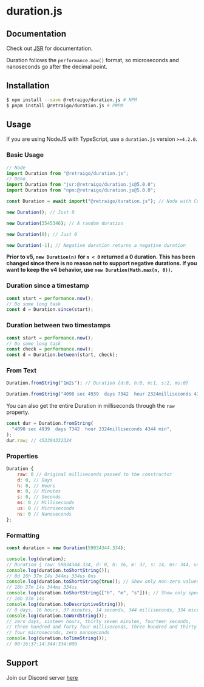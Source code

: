 # duration.js

## Documentation
Check out [JSR](https://jsr.io/@retraigo/duration/doc) for documentation.

Duration follows the `performance.now()` format, so microseconds and nanoseconds
go after the decimal point.

## Installation

```bash
$ npm install --save @retraigo/duration.js # NPM
$ pnpm install @retraigo/duration.js # PNPM
```

## Usage

If you are using NodeJS with TypeScript, use a `duration.js` version `>=4.2.0`.

### Basic Usage

```js
// Node
import Duration from "@retraigo/duration.js";
// Deno
import Duration from "jsr:@retraigo/duration.js@5.0.0";
import Duration from "npm:@retraigo/duration.js@5.0.0";

const Duration = await import("@retraigo/duration.js"); // Node with CommonJS

new Duration(); // Just 0

new Duration(3545346); // A random duration

new Duration(0); // Just 0

new Duration(-1); // Negative duration returns a negative duration
```

**Prior to v5, `new Duration(n)` for `n < 0` returned a 0 duration. This has
been changed since there is no reason not to support negative durations. If you
want to keep the v4 behavior, use `new Duration(Math.max(n, 0))`.**

### Duration since a timestamp

```ts
const start = performance.now();
// Do some long task
const d = Duration.since(start);
```

### Duration between two timestamps

```ts
const start = performance.now();
// Do some long task
const check = performance.now();
const d = Duration.between(start, check);
```

### From Text

```js
Duration.fromString("1m2s"); // Duration {d:0, h:0, m:1, s:2, ms:0}

Duration.fromString("4090 sec 4939  days 7342  hour 2324milliseconds 4344 min"); // // Duration {d: 5246, h: 13, m: 52, s: 12, ms: 324 }
```

You can also get the entire Duration in milliseconds through the `raw` property.

```js
const dur = Duration.fromString(
  "4090 sec 4939  days 7342  hour 2324milliseconds 4344 min",
);
dur.raw; // 453304332324
```

### Properties

```js
Duration {
    raw: 0 // Original milliseconds passed to the constructor
    d: 0, // Days
    h: 0, // Hours
    m: 0, // Minutes
    s: 0, // Seconds
    ms: 0 // Milliseconds
    us: 0 // Microseconds
    ns: 0 // Nanoseconds
};
```

### Formatting

```ts
const duration = new Duration(59834344.334);

console.log(duration);
// Duration { raw: 59834344.334, d: 0, h: 16, m: 37, s: 14, ms: 344, us: 334, ns: 0 }
console.log(duration.toShortString());
// 0d 16h 37m 14s 344ms 334us 0ns
console.log(duration.toShortString(true)); // Show only non-zero values
// 16h 37m 14s 344ms 334us
console.log(duration.toShortString(["h", "m", "s"])); // Show only specified values
// 16h 37m 14s
console.log(duration.toDescriptiveString());
// 0 days, 16 hours, 37 minutes, 14 seconds, 344 milliseconds, 334 microseconds, 0 nanoseconds
console.log(duration.toWordString());
// zero days, sixteen hours, thirty seven minutes, fourteen seconds,
// three hundred and forty four milliseconds, three hundred and thirty
// four microseconds, zero nanoseconds
console.log(duration.toTimeString());
// 00:16:37:14:344:334:000
```

## Support

Join our Discord server [here](https://discord.gg/A69vvdK)
